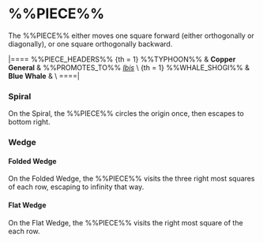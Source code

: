 # %%PIECE%%

The %%PIECE%% either moves one square forward (either orthogonally
or diagonally), or one square orthogonally backward.

|====
%%PIECE_HEADERS%%
{th = 1} %%TYPHOON%%
       & **Copper General**
       & %%PROMOTES_TO%% [*Ibis*](dragon_king.html?piece=ibis) \\
{th = 1} %%WHALE_SHOGI%%
       & **Blue Whale**
       & \\
====|

### Spiral

On the Spiral, the %%PIECE%% circles the origin once,
then escapes to bottom right.

### Wedge

#### Folded Wedge

On the Folded Wedge, the %%PIECE%% visits the three right
most squares of each row, escaping to infinity that way.

#### Flat Wedge

On the Flat Wedge, the %%PIECE%% visits the right most
square of the each row.
